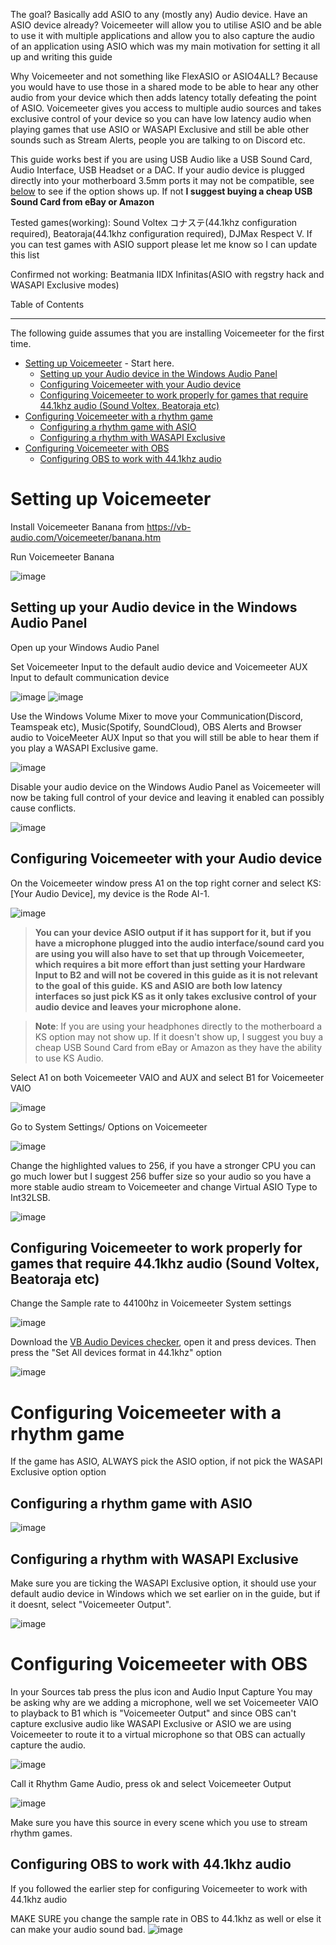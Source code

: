 The goal? Basically add ASIO to any (mostly any) Audio device. Have an ASIO device already? Voicemeeter will allow you to utilise ASIO and be able to use it with multiple applications and allow you to also capture the audio of an application using ASIO which was my main motivation for setting it all up and writing this guide

Why Voicemeeter and not something like FlexASIO or ASIO4ALL? Because you would have to use those in a shared mode to be able to hear any other audio from your device which then adds latency totally defeating the point of ASIO. Voicemeeter gives you access to multiple audio sources and takes exclusive control of your device so you can have low latency audio when playing games that use  ASIO or WASAPI Exclusive and still be able other sounds such as Stream Alerts, people you are talking to on Discord etc. 

This guide works best if you are using USB Audio like a USB Sound Card, Audio Interface, USB Headset or a DAC. If your audio device is plugged directly into your motherboard 3.5mm ports it may not be compatible, see [below](#configuring-voicemeeter-with-your-audio-device) to see if the option shows up. If not **I suggest buying a cheap USB Sound Card from eBay or Amazon**

Tested games(working): Sound Voltex コナステ(44.1khz configuration required), Beatoraja(44.1khz configuration required),  DJMax Respect V.
If you can test games with ASIO support please let me know so I can update this list

Confirmed not working: Beatmania IIDX Infinitas(ASIO with regstry hack and WASAPI Exclusive modes)


Table of Contents
_________________

The following guide assumes that you are installing Voicemeeter for the first time.

* [Setting up Voicemeeter](#setting-up-voicemeeter) - Start here.
  * [Setting up your Audio device in the Windows Audio Panel](#setting-up-your-audio-device-in-the-windows-audio-panel)
  * [Configuring Voicemeeter with your Audio device](#configuring-voicemeeter-with-your-audio-device)
  * [Configuring Voicemeeter to work properly for games that require 44.1khz audio (Sound Voltex, Beatoraja etc)](#configuring-voicemeeter-to-work-properly-for-games-that-require-441khz-audio-sound-voltex-beatoraja-etc)
* [Configuring Voicemeeter with a rhythm game](#configuring-voicemeeter-with-a-rhythm-game)
  * [Configuring a rhythm game with ASIO](#configuring-a-rhythm-game-with-asio)
  * [Configuring a rhythm with WASAPI Exclusive](#configuring-a-rhythm-with-wasapi-exclusive)
* [Configuring Voicemeeter with OBS](#configuring-voicemeeter-with-obs) 
  * [Configuring OBS to work with 44.1khz audio](#configuring-obs-to-work-with-441khz-audio)


# Setting up Voicemeeter

Install Voicemeeter Banana from https://vb-audio.com/Voicemeeter/banana.htm

Run Voicemeeter Banana

![image](https://user-images.githubusercontent.com/16516667/208906942-f8f933b9-743f-43bf-9854-c2a1fdaa5133.png)

## Setting up your Audio device in the Windows Audio Panel

Open up your Windows Audio Panel

Set Voicemeeter Input to the default audio device and Voicemeeter AUX Input to default communication device


![image](https://user-images.githubusercontent.com/16516667/215765846-cc75ec05-3b64-425a-9db1-d848363951d6.png)
![image](https://user-images.githubusercontent.com/16516667/215778527-a48b9860-b993-4bef-afac-4cfeca574eab.png)

Use the Windows Volume Mixer to move your Communication(Discord, Teamspeak etc), Music(Spotify, SoundCloud), OBS Alerts and Browser audio to VoiceMeeter AUX Input so that you will still be able to hear them if you play a WASAPI Exclusive game. 

![image](https://user-images.githubusercontent.com/16516667/215784867-20dab29b-d26c-4568-8d14-3f3475e71949.png)


Disable your audio device on the Windows Audio Panel as Voicemeeter will now be taking full control of your device and leaving it enabled can possibly cause conflicts.

![image](https://user-images.githubusercontent.com/16516667/215751486-c046c22c-8557-4e6b-8bab-0ab4a337898d.png)

## Configuring Voicemeeter with your Audio device

On the Voicemeeter window press A1 on the top right corner and select KS: [Your Audio Device], my device is the Rode AI-1.

![image](https://user-images.githubusercontent.com/16516667/215750745-76004d90-a4d5-4565-85c4-b76af61be10f.png)

>**You can your device ASIO output if it has support for it, but if you have a microphone plugged into the audio interface/sound card you are using you will also have to set that up through Voicemeeter, which requires a bit more effort than just setting your Hardware Input to B2 and will not be covered in this guide as it is not relevant to the goal of this guide.**
**KS and ASIO are both low latency interfaces so just pick KS as it only takes exclusive control of your audio device and leaves your microphone alone.**

>**Note**: If you are using your headphones directly to the motherboard a KS option may not show up. If it doesn't show up, I suggest you buy a cheap USB Sound Card from eBay or Amazon as they have the ability to use KS Audio.


Select A1 on both Voicemeeter VAIO and AUX and select B1 for Voicemeeter VAIO

![image](https://user-images.githubusercontent.com/16516667/215753716-d527c96c-c3a6-4f08-b076-14847ae28cc9.png)


Go to System Settings/ Options on Voicemeeter

![image](https://user-images.githubusercontent.com/16516667/215751873-88724d57-c9cb-44a6-a9fd-55446992cc0b.png)

Change the highlighted values to 256, if you have a stronger CPU you can go much lower but I suggest 256 buffer size so your audio so you have a more stable audio stream to Voicemeeter and change Virtual ASIO Type to Int32LSB.

![image](https://user-images.githubusercontent.com/16516667/216692924-cbeef2b4-6114-47e7-b746-3abef25c0c00.png)


## Configuring Voicemeeter to work properly for games that require 44.1khz audio (Sound Voltex, Beatoraja etc)

Change the Sample rate to 44100hz in Voicemeeter System settings 

![image](https://user-images.githubusercontent.com/16516667/215766822-83e2a512-53de-49ec-8bc4-3ecae684878f.png)

Download the [VB Audio Devices checker](https://download.vb-audio.com/Download_CABLE/VBDeviceCheck.zip), open it and press devices. Then press the "Set All devices format in 44.1khz" option

![image](https://user-images.githubusercontent.com/16516667/215767317-4f1f446f-c931-43db-85da-ae3f4a113f09.png)


# Configuring Voicemeeter with a rhythm game

If the game has ASIO, ALWAYS pick the ASIO option, if not pick the WASAPI Exclusive option option

## Configuring a rhythm game with ASIO 

![image](https://user-images.githubusercontent.com/16516667/215756501-6fa935de-db86-4cfc-89d7-ce4bc24ac550.png)


## Configuring a rhythm with WASAPI Exclusive 
Make sure you are ticking the WASAPI Exclusive option, it should use your default audio device in Windows which we set earlier on in the guide, but if it doesnt, select "Voicemeeter Output".

![image](https://user-images.githubusercontent.com/16516667/215757434-e7b5ee78-e015-4026-97fe-f60bc6c225ef.png)


# Configuring Voicemeeter with OBS 

In your Sources tab press the plus icon and Audio Input Capture
You may be asking why are we adding a microphone, well we set Voicemeeter VAIO to playback to B1 which is "Voicemeeter Output" and since OBS can't capture exclusive audio like WASAPI Exclusive or ASIO we are using Voicemeeter to route it to a virtual microphone so that OBS can actually capture the audio.

![image](https://user-images.githubusercontent.com/16516667/215758817-419a9e19-c7cf-4a26-9ad3-3a1f8c3bf038.png)

Call it Rhythm Game Audio, press ok and select Voicemeeter Output

![image](https://user-images.githubusercontent.com/16516667/215759187-bc807c44-6842-4775-9f00-2471e95acd0b.png)

Make sure you have this source in every scene which you use to stream rhythm games. 

## Configuring OBS to work with 44.1khz audio

If you followed the earlier step for configuring Voicemeeter to work with 44.1khz audio 

MAKE SURE you change the sample rate in OBS to 44.1khz as well or else it can make your audio sound bad.
![image](https://user-images.githubusercontent.com/16516667/216699622-99f787ba-3117-4bb4-9128-47bc6ac808bb.png)






